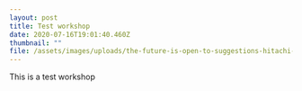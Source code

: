 ```yaml
---
layout: post
title: Test workshop
date: 2020-07-16T19:01:40.460Z
thumbnail: ""
file: /assets/images/uploads/the-future-is-open-to-suggestions-hitachi-youtube-720p-.mp4
---
```

This is a test workshop